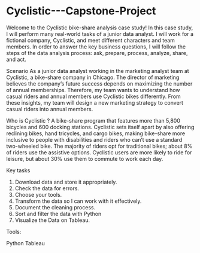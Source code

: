# Cyclistic---Capstone-Project

Welcome to the Cyclistic bike-share analysis case study! In this case study, I will perform many real-world tasks of a junior
data analyst. I will work for a fictional company, Cyclistic, and meet different characters and team members. In order to
answer the key business questions, I will follow the steps of the data analysis process: ask, prepare, process, analyze,
share, and act.

Scenario
As a junior data analyst working in the marketing analyst team at Cyclistic, a bike-share company in Chicago. The director
of marketing believes the company’s future success depends on maximizing the number of annual memberships. Therefore,
my team wants to understand how casual riders and annual members use Cyclistic bikes differently. From these insights,
my team will design a new marketing strategy to convert casual riders into annual members.

Who is Cyclistic ?
A bike-share program that features more than 5,800 bicycles and 600 docking stations. Cyclistic sets itself
apart by also offering reclining bikes, hand tricycles, and cargo bikes, making bike-share more inclusive to people with
disabilities and riders who can’t use a standard two-wheeled bike. The majority of riders opt for traditional bikes; about
8% of riders use the assistive options. Cyclistic users are more likely to ride for leisure, but about 30% use them to
commute to work each day.

Key tasks
1. Download data and store it appropriately.
2. Check the data for errors.
3. Choose your tools.
4. Transform the data so I can work with it effectively.
5. Document the cleaning process.
6. Sort and filter the data with Python
7. Visualize the Data on Tableau.

Tools:

Python
Tableau




